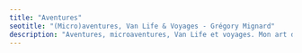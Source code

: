 ```yaml
---
title: "Aventures"
seotitle: "(Micro)aventures, Van Life & Voyages - Grégory Mignard"
description: "Aventures, microaventures, Van Life et voyages. Mon art de vivre pour se reconnecter à la nature."
---
```

